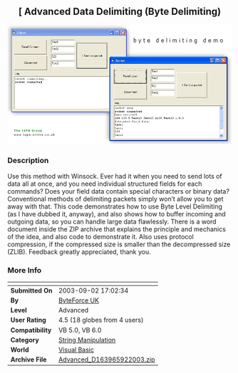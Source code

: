 ﻿<div align="center">

## \[ Advanced Data Delimiting \(Byte Delimiting\)

<img src="PIC2003921224357123.jpg">
</div>

### Description

Use this method with Winsock. Ever had it when you need to send lots of data all at once, and you need individual structured fields for each commands? Does your field data contain special characters or binary data? Conventional methods of delimiting packets simply won’t allow you to get away with that. This code demonstrates how to use Byte Level Delimiting (as I have dubbed it, anyway), and also shows how to buffer incoming and outgoing data, so you can handle large data flawlessly. There is a word document inside the ZIP archive that explains the principle and mechanics of the idea, and also code to demonstrate it. Also uses protocol compression, if the compressed size is smaller than the decompressed size (ZLIB). Feedback greatly appreciated, thank you.
 
### More Info
 


<span>             |<span>
---                |---
**Submitted On**   |2003-09-02 17:02:34
**By**             |[ByteForce UK](https://github.com/Planet-Source-Code/PSCIndex/blob/master/ByAuthor/byteforce-uk.md)
**Level**          |Advanced
**User Rating**    |4.5 (18 globes from 4 users)
**Compatibility**  |VB 5\.0, VB 6\.0
**Category**       |[String Manipulation](https://github.com/Planet-Source-Code/PSCIndex/blob/master/ByCategory/string-manipulation__1-5.md)
**World**          |[Visual Basic](https://github.com/Planet-Source-Code/PSCIndex/blob/master/ByWorld/visual-basic.md)
**Archive File**   |[Advanced\_D163965922003\.zip](https://github.com/Planet-Source-Code/byteforce-uk-advanced-data-delimiting-byte-delimiting__1-48178/archive/master.zip)








